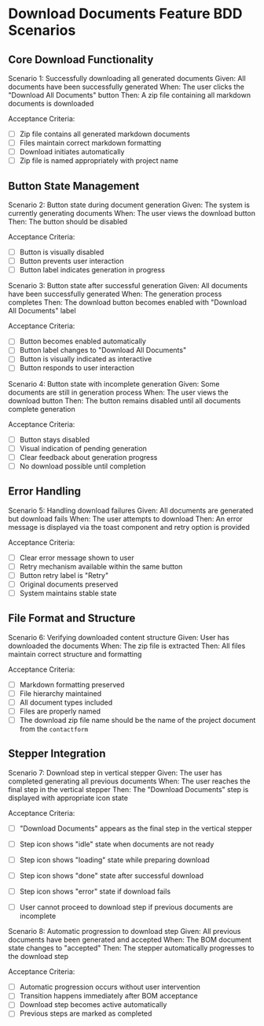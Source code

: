 # Download Documents Feature BDD Scenarios

## Core Download Functionality

Scenario 1: Successfully downloading all generated documents
Given: All documents have been successfully generated
When: The user clicks the "Download All Documents" button
Then: A zip file containing all markdown documents is downloaded

Acceptance Criteria:
- [ ] Zip file contains all generated markdown documents
- [ ] Files maintain correct markdown formatting
- [ ] Download initiates automatically
- [ ] Zip file is named appropriately with project name

## Button State Management

Scenario 2: Button state during document generation
Given: The system is currently generating documents
When: The user views the download button
Then: The button should be disabled

Acceptance Criteria:
- [ ] Button is visually disabled
- [ ] Button prevents user interaction
- [ ] Button label indicates generation in progress

Scenario 3: Button state after successful generation
Given: All documents have been successfully generated
When: The generation process completes
Then: The download button becomes enabled with "Download All Documents" label

Acceptance Criteria:
- [ ] Button becomes enabled automatically
- [ ] Button label changes to "Download All Documents"
- [ ] Button is visually indicated as interactive
- [ ] Button responds to user interaction

Scenario 4: Button state with incomplete generation
Given: Some documents are still in generation process
When: The user views the download button
Then: The button remains disabled until all documents complete generation

Acceptance Criteria:
- [ ] Button stays disabled
- [ ] Visual indication of pending generation
- [ ] Clear feedback about generation progress
- [ ] No download possible until completion

## Error Handling

Scenario 5: Handling download failures
Given: All documents are generated but download fails
When: The user attempts to download
Then: An error message is displayed via the toast component and retry option is provided

Acceptance Criteria:
- [ ] Clear error message shown to user
- [ ] Retry mechanism available within the same button
- [ ] Button retry label is "Retry"
- [ ] Original documents preserved
- [ ] System maintains stable state

## File Format and Structure

Scenario 6: Verifying downloaded content structure
Given: User has downloaded the documents
When: The zip file is extracted
Then: All files maintain correct structure and formatting

Acceptance Criteria:
- [ ] Markdown formatting preserved
- [ ] File hierarchy maintained
- [ ] All document types included
- [ ] Files are properly named 
- [ ] The download zip file name should be the name of the project document from the `contactform`

## Stepper Integration

Scenario 7: Download step in vertical stepper
Given: The user has completed generating all previous documents
When: The user reaches the final step in the vertical stepper
Then: The "Download Documents" step is displayed with appropriate icon state

Acceptance Criteria:
- [ ] "Download Documents" appears as the final step in the vertical stepper
- [ ] Step icon shows "idle" state when documents are not ready
- [ ] Step icon shows "loading" state while preparing download
- [ ] Step icon shows "done" state after successful download
- [ ] Step icon shows "error" state if download fails
- [ ] User cannot proceed to download step if previous documents are incomplete


Scenario 8: Automatic progression to download step
Given: All previous documents have been generated and accepted
When: The BOM document state changes to "accepted"
Then: The stepper automatically progresses to the download step

Acceptance Criteria:
- [ ] Automatic progression occurs without user intervention
- [ ] Transition happens immediately after BOM acceptance
- [ ] Download step becomes active automatically
- [ ] Previous steps are marked as completed
